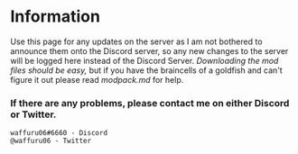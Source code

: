 # Information
Use this page for any updates on the server as I am not bothered to announce them onto the Discord server, so any new changes to the server will be logged here instead of the Discord Server.
*Downloading the mod files should be easy,* but if you have the braincells of a goldfish and can't figure it out please read *modpack.md* for help.

### If there are any problems, please contact me on either Discord or Twitter.
```
waffuru06#6660 - Discord
@waffuru06 - Twitter
```
